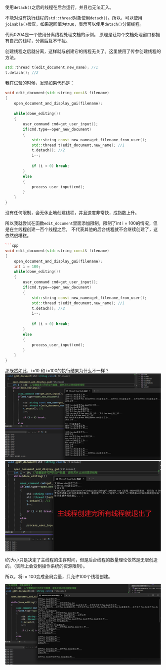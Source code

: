 使用`detach()`之后的线程在后台运行，并且也无法汇入。

不能对没有执行线程的`std::thread`对象使用`detach()`。所以，可以使用`joinable()`检查，如果返回值为true，表示可以使用`detach()`分离线程。

代码0204是一个使用分离线程处理文档的示例。
原理是让每个文档处理窗口都拥有自己的线程，分离后互不干扰。

创建线程之后就分离，这样就与创建它的线程无关了。这里使用了传参创建线程的方法。
```cpp
std::thread t(edit_document,new_name); //1
t.detach(); //2
```

我在试验的时候，发现如果代码是：
```cpp
void edit_document(std::string const& filename)
{
    open_document_and_display_gui(filename);
    
    while(done_editing())
    {
        user_command cmd=get_user_input();
        if(cmd.type==open_new_document)
        {
            std::string const new_name=get_filename_from_user();
            std::thread t(edit_document,new_name); //1
            t.detach(); //2
            i--;

            if (i < 0) break;
        }
        else
        {
            process_user_input(cmd);
        }
    }
}
```
没有任何限制，会无休止地创建线程，并且速度非常快，成指数上升。

所以我就尝试在函数`edit_document`里面添加限制，限制了int i = 100的情况，但是在主线程创建一百个线程之后，
不代表其他的后台线程就不会继续创建了，这依然很糟糕。
```cpp
```cpp
void edit_document(std::string const& filename)
{
    open_document_and_display_gui(filename);
    int i = 100;
    while(done_editing())
    {
        user_command cmd=get_user_input();
        if(cmd.type==open_new_document)
        {
            std::string const new_name=get_filename_from_user();
            std::thread t(edit_document,new_name); //1
            t.detach(); //2
            i--;

            if (i < 0) break;
        }
        else
        {
            process_user_input(cmd);
        }
    }
}
```

那既然如此，i=10 和 i=100的执行结果为什么不一样？
![](../../image/Snipaste_2025-01-14_16-35-26.png)
![](../../image/Snipaste_2025-01-14_16-38-40.png)

i的大小只是决定了主线程的生存时间，但是后台线程的数量理论依然是无限创造的。（实际上会受到操作系统的资源限制）。

所以，将i = 100变成全局变量，只允许100个线程创建。

![](../../image/Snipaste_2025-01-14_16-52-59.png)

